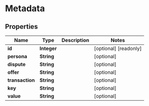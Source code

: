 

# Metadata



## Properties

| Name | Type | Description | Notes |
|------------ | ------------- | ------------- | -------------|
|**id** | **Integer** |  |  [optional] [readonly] |
|**persona** | **String** |  |  [optional] |
|**dispute** | **String** |  |  [optional] |
|**offer** | **String** |  |  [optional] |
|**transaction** | **String** |  |  [optional] |
|**key** | **String** |  |  [optional] |
|**value** | **String** |  |  [optional] |



